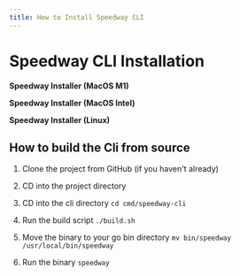```yaml
---
title: How to Install Speedway CLI
---
```

# Speedway CLI Installation
**Speedway Installer (MacOS M1)**

**Speedway Installer (MacOS Intel)**

**Speedway Installer (Linux)**

## How to build the Cli from source
1. Clone the project from GitHub (if you haven't already)

2. CD into the project directory

3. CD into the cli directory ```cd cmd/speedway-cli```

4. Run the build script ```./build.sh```

5. Move the binary to your go bin directory ```mv bin/speedway /usr/local/bin/speedway```

6. Run the binary ```speedway```

